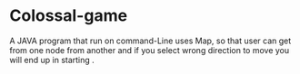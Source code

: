 # Colossal-game
A JAVA program that run on command-Line uses Map, so that user can get from one node from another and if you select wrong direction to move you will end up in starting .

